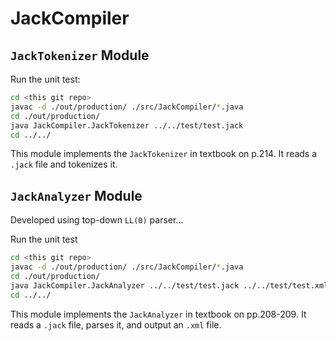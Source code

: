 # JackCompiler

## ```JackTokenizer``` Module

Run the unit test: 

```bash
cd <this git repo>
javac -d ./out/production/ ./src/JackCompiler/*.java
cd ./out/production/
java JackCompiler.JackTokenizer ../../test/test.jack
cd ../../
```

This module implements the ```JackTokenizer``` in textbook on p.214. It reads a ```.jack``` file and tokenizes it. 

## ```JackAnalyzer``` Module

Developed using top-down ```LL(0)``` parser...  

Run the unit test

```bash
cd <this git repo>
javac -d ./out/production/ ./src/JackCompiler/*.java
cd ./out/production/
java JackCompiler.JackAnalyzer ../../test/test.jack ../../test/test.xml
cd ../../
```

This module implements the ```JackAnalyzer``` in textbook on pp.208-209. It reads a ```.jack``` file, parses it, and output an ```.xml``` file. 
